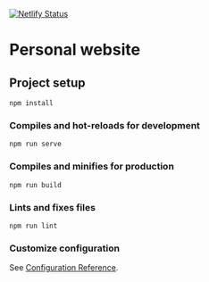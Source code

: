 [![Netlify Status](https://api.netlify.com/api/v1/badges/6c5f8584-b598-44fc-b41e-cdd6a58ede7c/deploy-status)](https://app.netlify.com/sites/belliniantonio/deploys)
# Personal website

## Project setup
```
npm install
```

### Compiles and hot-reloads for development
```
npm run serve
```

### Compiles and minifies for production
```
npm run build
```

### Lints and fixes files
```
npm run lint
```

### Customize configuration
See [Configuration Reference](https://cli.vuejs.org/config/).
